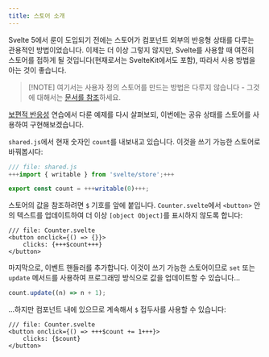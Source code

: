 ```yaml
---
title: 스토어 소개
---
```


Svelte 5에서 룬이 도입되기 전에는 스토어가 컴포넌트 외부의 반응형 상태를 다루는 관용적인 방법이었습니다. 이제는 더 이상 그렇지 않지만, Svelte를 사용할 때 여전히 스토어를 접하게 될 것입니다(현재로서는 SvelteKit에서도 포함), 따라서 사용 방법을 아는 것이 좋습니다.

> [!NOTE] 여기서는 사용자 정의 스토어를 만드는 방법은 다루지 않습니다 - 그것에 대해서는 [문서를 참조](/docs/svelte/stores)하세요.

[보편적 반응성](universal-reactivity) 연습에서 다룬 예제를 다시 살펴보되, 이번에는 공유 상태를 스토어를 사용하여 구현해보겠습니다.

`shared.js`에서 현재 숫자인 `count`를 내보내고 있습니다. 이것을 쓰기 가능한 스토어로 바꿔봅시다:

```js
/// file: shared.js
+++import { writable } from 'svelte/store';+++

export const count = +++writable(0)+++;
```

스토어의 값을 참조하려면 `$` 기호를 앞에 붙입니다. `Counter.svelte`에서 `<button>` 안의 텍스트를 업데이트하여 더 이상 `[object Object]`를 표시하지 않도록 합니다:

```svelte
/// file: Counter.svelte
<button onclick={() => {}}>
	clicks: {+++$count+++}
</button>
```

마지막으로, 이벤트 핸들러를 추가합니다. 이것이 쓰기 가능한 스토어이므로 `set` 또는 `update` 메서드를 사용하여 프로그래밍 방식으로 값을 업데이트할 수 있습니다...

```js
count.update((n) => n + 1);
```

...하지만 컴포넌트 내에 있으므로 계속해서 `$` 접두사를 사용할 수 있습니다:

```svelte
/// file: Counter.svelte
<button onclick={() => +++$count += 1+++}>
	clicks: {$count}
</button>
```
